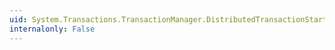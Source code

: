 ```yaml
---
uid: System.Transactions.TransactionManager.DistributedTransactionStarted
internalonly: False
---
```

